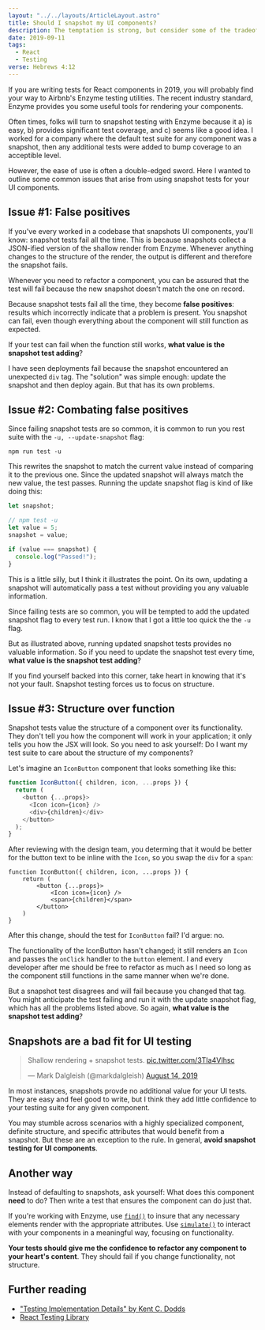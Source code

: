 ```yaml
---
layout: "../../layouts/ArticleLayout.astro"
title: Should I snapshot my UI components?
description: The temptation is strong, but consider some of the tradeoffs.
date: 2019-09-11
tags:
  - React
  - Testing
verse: Hebrews 4:12
---
```


If you are writing tests for React components in 2019, you will probably find your way to Airbnb's Enzyme testing utilities. The recent industry standard, Enzyme provides you some useful tools for rendering your components.

Often times, folks will turn to snapshot testing with Enzyme because it a) is easy, b) provides significant test coverage, and c) seems like a good idea. I worked for a company where the default test suite for any component was a snapshot, then any additional tests were added to bump coverage to an acceptible level.

However, the ease of use is often a double-edged sword. Here I wanted to outline some common issues that arise from using snapshot tests for your UI components.

## Issue #1: False positives

If you've every worked in a codebase that snapshots UI components, you'll know: snapshot tests fail all the time. This is because snapshots collect a JSON-ified version of the shallow render from Enzyme. Whenever anything changes to the structure of the render, the output is different and therefore the snapshot fails.

Whenever you need to refactor a component, you can be assured that the test will fail because the new snapshot doesn't match the one on record.

Because snapshot tests fail all the time, they become **false positives**: results which incorrectly indicate that a problem is present. You snapshot can fail, even though everything about the component will still function as expected.

If your test can fail when the function still works, **what value is the snapshot test adding**?

I have seen deployments fail because the snapshot encountered an unexpected `div` tag. The "solution" was simple enough: update the snapshot and then deploy again. But that has its own problems.

## Issue #2: Combating false positives

Since failing snapshot tests are so common, it is common to run you rest suite with the `-u, --update-snapshot` flag:

```
npm run test -u
```

This rewrites the snapshot to match the current value instead of comparing it to the previous one. Since the updated snapshot will always match the new value, the test passes. Running the update snapshot flag is kind of like doing this:

```js
let snapshot;

// npm test -u
let value = 5;
snapshot = value;

if (value === snapshot) {
  console.log("Passed!");
}
```

This is a little silly, but I think it illustrates the point. On its own, updating a snapshot will automatically pass a test without providing you any valuable information.

Since failing tests are so common, you will be tempted to add the updated snapshot flag to every test run. I know that I got a little too quick the the `-u` flag.

But as illustrated above, running updated snapshot tests provides no valuable information. So if you need to update the snapshot test every time, **what value is the snapshot test adding**?

If you find yourself backed into this corner, take heart in knowing that it's not your fault. Snapshot testing forces us to focus on structure.

## Issue #3: Structure over function

Snapshot tests value the structure of a component over its functionality. They don't tell you how the component will work in your application; it only tells you how the JSX will look. So you need to ask yourself: Do I want my test suite to care about the structure of my components?

Let's imagine an `IconButton` component that looks something like this:

```js
function IconButton({ children, icon, ...props }) {
  return (
    <button {...props}>
      <Icon icon={icon} />
      <div>{children}</div>
    </button>
  );
}
```

After reviewing with the design team, you determing that it would be better for the button text to be inline with the `Icon`, so you swap the `div` for a `span`:

```js/4
function IconButton({ children, icon, ...props }) {
    return (
        <button {...props}>
            <Icon icon={icon} />
            <span>{children}</span>
        </button>
    )
}
```

After this change, should the test for `IconButton` fail? I'd argue: no.

The functionality of the IconButton hasn't changed; it still renders an `Icon` and passes the `onClick` handler to the `button` element. I and every developer after me should be free to refactor as much as I need so long as the component still functions in the same manner when we're done.

But a snapshot test disagrees and will fail because you changed that tag. You might anticipate the test failing and run it with the update snapshot flag, which has all the problems listed above. So again, **what value is the snapshot test adding**?

## Snapshots are a bad fit for UI testing

<blockquote class="twitter-tweet"><p lang="en" dir="ltr">Shallow rendering + snapshot tests. <a href="https://t.co/3TIa4VIhsc">pic.twitter.com/3TIa4VIhsc</a></p>&mdash; Mark Dalgleish (@markdalgleish) <a href="https://twitter.com/markdalgleish/status/1161616241531863045?ref_src=twsrc%5Etfw">August 14, 2019</a></blockquote> <script async src="https://platform.twitter.com/widgets.js" charset="utf-8"></script>

In most instances, snapshots provde no additional value for your UI tests. They are easy and feel good to write, but I think they add little confidence to your testing suite for any given component.

You may stumble across scenarios with a highly specialized component, definite structure, and specific attributes that would benefit from a snapshot. But these are an exception to the rule. In general, **avoid snapshot testing for UI components**.

## Another way

Instead of defaulting to snapshots, ask yourself: What does this component **need** to do? Then write a test that ensures the component can do just that.

If you're working with Enzyme, use [`find()`](https://airbnb.io/enzyme/docs/api/ReactWrapper/find.html) to insure that any necessary elements render with the appropriate attributes. Use [`simulate()`](https://airbnb.io/enzyme/docs/api/ReactWrapper/simulate.html) to interact with your components in a meaningful way, focusing on functionality.

**Your tests should give me the confidence to refactor any component to your heart's content**. They should fail if you change functionality, not structure.

## Further reading

- ["Testing Implementation Details" by Kent C. Dodds](https://kentcdodds.com/blog/testing-implementation-details)
- [React Testing Library](https://testing-library.com/docs/react-testing-library/intro)
